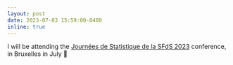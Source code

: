 ```yaml
---
layout: post
date: 2023-07-03 15:59:00-0400
inline: true
---
```


I will be attending the [Journées de Statistique de la SFdS 2023](https://jds2023.sciencesconf.org/) conference, in Bruxelles in July :fries: